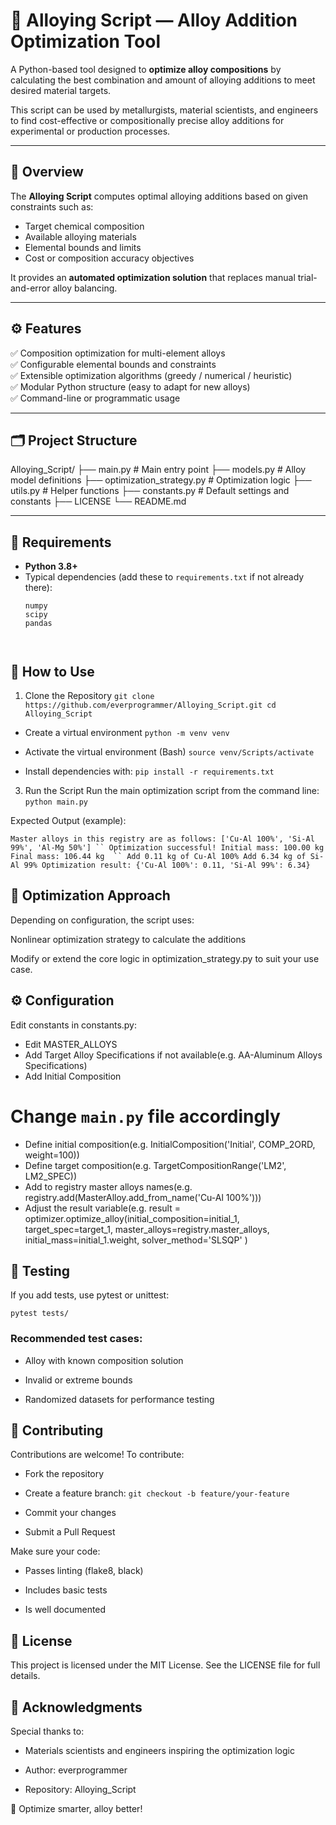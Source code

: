# 🧪 Alloying Script — Alloy Addition Optimization Tool

A Python-based tool designed to **optimize alloy compositions** by calculating the best combination and amount of alloying additions to meet desired material targets.  

This script can be used by metallurgists, material scientists, and engineers to find cost-effective or compositionally precise alloy additions for experimental or production processes.

---

## 📘 Overview

The **Alloying Script** computes optimal alloying additions based on given constraints such as:
- Target chemical composition
- Available alloying materials
- Elemental bounds and limits
- Cost or composition accuracy objectives

It provides an **automated optimization solution** that replaces manual trial-and-error alloy balancing.

---

## ⚙️ Features

✅ Composition optimization for multi-element alloys  
✅ Configurable elemental bounds and constraints  
✅ Extensible optimization algorithms (greedy / numerical / heuristic)  
✅ Modular Python structure (easy to adapt for new alloys)  
✅ Command-line or programmatic usage  

---

## 🗂️ Project Structure

Alloying_Script/
├── main.py # Main entry point
├── models.py # Alloy model definitions
├── optimization_strategy.py # Optimization logic
├── utils.py # Helper functions
├── constants.py # Default settings and constants
├── LICENSE
└── README.md


---

## 🧰 Requirements

- **Python 3.8+**
- Typical dependencies (add these to `requirements.txt` if not already there):
  ```text
  numpy
  scipy
  pandas
  

  
## 🚀 How to Use
1. Clone the Repository
`git clone https://github.com/everprogrammer/Alloying_Script.git
cd Alloying_Script`

- Create a virtual environment
  `python -m venv venv`

- Activate the virtual environment
  (Bash)
  `source venv/Scripts/activate`

- Install dependencies with:
  `pip install -r requirements.txt`

3. Run the Script
Run the main optimization script from the command line:
`python main.py`

Expected Output (example):

`Master alloys in this registry are as follows:
['Cu-Al 100%', 'Si-Al 99%', 'Al-Mg 50%']
``
Optimization successful!
Initial mass: 100.00 kg
Final mass: 106.44 kg 
``
Add 0.11 kg of Cu-Al 100%
Add 6.34 kg of Si-Al 99%
Optimization result: {'Cu-Al 100%': 0.11, 'Si-Al 99%': 6.34}
`
## 🧮 Optimization Approach

  Depending on configuration, the script uses:
  
  Nonlinear optimization strategy to calculate the additions
  
  Modify or extend the core logic in optimization_strategy.py to suit your use case.
  
  ## ⚙️ Configuration

  Edit constants in constants.py:
  
  - Edit MASTER_ALLOYS
  - Add Target Alloy Specifications if not available(e.g. AA-Aluminum Alloys Specifications)
  - Add Initial Composition
  # Change `main.py` file accordingly
  - Define initial composition(e.g. InitialComposition('Initial', COMP_2ORD, weight=100))
  - Define target composition(e.g. TargetCompositionRange('LM2', LM2_SPEC))
  - Add to registry master alloys names(e.g. registry.add(MasterAlloy.add_from_name('Cu-Al 100%')))
  - Adjust the result variable(e.g. result = optimizer.optimize_alloy(initial_composition=initial_1,
                                      target_spec=target_1,
                                      master_alloys=registry.master_alloys,
                                      initial_mass=initial_1.weight,
                                      solver_method='SLSQP'
                                      )


## 🧪 Testing

  If you add tests, use pytest or unittest:

  `pytest tests/`

### Recommended test cases:

  - Alloy with known composition solution
  
  - Invalid or extreme bounds
  
  - Randomized datasets for performance testing

## 🤝 Contributing

  Contributions are welcome!
  To contribute:
  
  - Fork the repository
  
  - Create a feature branch: `git checkout -b feature/your-feature`
  
  - Commit your changes
  
  - Submit a Pull Request

Make sure your code:

  - Passes linting (flake8, black)
  
  - Includes basic tests
  
  - Is well documented

## 📜 License

This project is licensed under the MIT License.
See the LICENSE
 file for full details.

## 🙏 Acknowledgments
  
 Special thanks to:
  
  - Materials scientists and engineers inspiring the optimization logic
  
  - Author: everprogrammer
  
  - Repository: Alloying_Script

🧠 Optimize smarter, alloy better!

